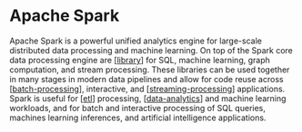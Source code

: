 # Apache Spark

Apache Spark is a powerful unified analytics engine for large-scale distributed data processing and machine learning. On top of the Spark core data processing engine are [[library]] for SQL, machine learning, graph computation, and stream processing. These libraries can be used together in many stages in modern data pipelines and allow for code reuse across [[batch-processing]], interactive, and [[streaming-processing]] applications. Spark is useful for [[etl]] processing, [[data-analytics]] and machine learning workloads, and for batch and interactive processing of SQL queries, machines learning inferences, and artificial intelligence applications.

[//begin]: # "Autogenerated link references for markdown compatibility"
[etl]: etl "Extract, transform, load"
[data-analytics]: data-analytics "Data Analytics"
[batch-processing]: batch-processing "Batch Processing"
[streaming-processing]: streaming-processing "Streaming Processing"
[library]: ../software-engineering/library "Library"
[//end]: # "Autogenerated link references"
